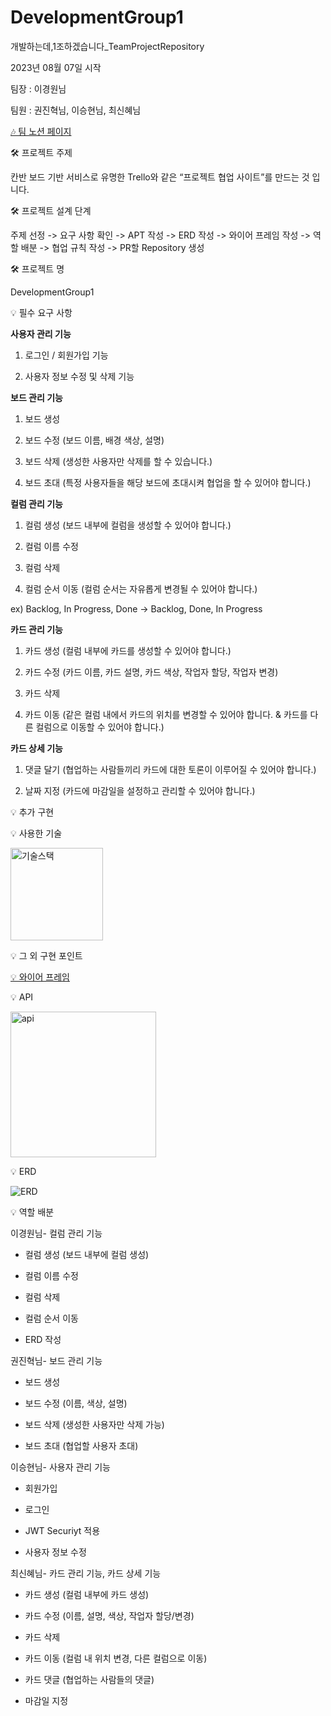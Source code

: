 # DevelopmentGroup1



개발하는데,1조하겠습니다_TeamProjectRepository



2023년 08월 07일 시작





팀장 : 이경원님

팀원 : 권진혁님, 이승현님, 최신혜님





[🎶 팀 노션 페이지](https://www.notion.so/1-44ca40335c5b40f7aaf8c3830955c0c3)





🛠 프로젝트 주제

칸반 보드 기반 서비스로 유명한 Trello와 같은 “프로젝트 협업 사이트”를 만드는 것 입니다.





🛠 프로젝트 설계 단계

주제 선정 -> 요구 사항 확인 -> APT 작성 -> ERD 작성 -> 와이어 프레임 작성 -> 역할 배분 -> 협업 규칙 작성 -> PR할 Repository 생성




🛠 프로젝트 명

DevelopmentGroup1




💡 필수 요구 사항

**사용자 관리 기능**

1. 로그인 / 회원가입 기능

2. 사용자 정보 수정 및 삭제 기능


**보드 관리 기능**

1. 보드 생성

2. 보드 수정 (보드 이름, 배경 색상, 설명)
   
3. 보드 삭제 (생성한 사용자만 삭제를 할 수 있습니다.)
   
4. 보드 초대 (특정 사용자들을 해당 보드에 초대시켜 협업을 할 수 있어야 합니다.)


**컬럼 관리 기능**

1. 컬럼 생성 (보드 내부에 컬럼을 생성할 수 있어야 합니다.)

2. 컬럼 이름 수정

3. 컬럼 삭제

4. 컬럼 순서 이동 (컬럼 순서는 자유롭게 변경될 수 있어야 합니다.)

ex) Backlog, In Progress, Done → Backlog, Done, In Progress

  
**카드 관리 기능**

1. 카드 생성 (컬럼 내부에 카드를 생성할 수 있어야 합니다.)
   
2. 카드 수정 (카드 이름, 카드 설명, 카드 색상, 작업자 할당, 작업자 변경)
   
3. 카드 삭제
   
4. 카드 이동 (같은 컬럼 내에서 카드의 위치를 변경할 수 있어야 합니다. & 카드를 다른 컬럼으로 이동할 수 있어야 합니다.)

   
**카드 상세 기능**

1. 댓글 달기 (협업하는 사람들끼리 카드에 대한 토론이 이루어질 수 있어야 합니다.)
 
2. 날짜 지정 (카드에 마감일을 설정하고 관리할 수 있어야 합니다.)



              
💡 추가 구현



💡 사용한 기술

<img width="148" alt="기술스택" src="https://github.com/05030522/DevelopmentGroup1/assets/132440453/5af3d483-e79c-4c76-a932-d523ba77e38d">




💡 그 외 구현 포인트

[💡 와이어 프레임](https://docs.google.com/presentation/d/1AIsqyn0MsqOcSKQ8VMwY3nK1SHSM6JjKOdSBWeQ9ZJQ/edit#slide=id.p)






💡 API

<img width="233" alt="api" src="https://github.com/05030522/DevelopmentGroup1/assets/132440453/4aa04d53-b6dc-4e1e-8aba-5db9c3698274">






💡 ERD

![ERD](https://github.com/05030522/DevelopmentGroup1/assets/132440453/0a03ed4e-551b-41d9-a5eb-2059ba455dc7)






💡 역할 배분

이경원님- 컬럼 관리 기능

- 컬럼 생성 (보드 내부에 컬럼 생성)
  
- 컬럼 이름 수정
  
- 컬럼 삭제
  
- 컬럼 순서 이동

- ERD 작성



권진혁님- 보드 관리 기능

- 보드 생성
  
- 보드 수정 (이름, 색상, 설명)
  
- 보드 삭제 (생성한 사용자만 삭제 가능)
  
- 보드 초대 (협업할 사용자 초대)


  
이승현님- 사용자 관리 기능

- 회원가입
  
- 로그인

- JWT Securiyt 적용

- 사용자 정보 수정


  
최신혜님- 카드 관리 기능, 카드 상세 기능

- 카드 생성 (컬럼 내부에 카드 생성)
  
- 카드 수정 (이름, 설명, 색상, 작업자 할당/변경)
  
- 카드 삭제
  
- 카드 이동 (컬럼 내 위치 변경, 다른 컬럼으로 이동)
  
- 카드 댓글 (협업하는 사람들의 댓글)
  
- 마감일 지정